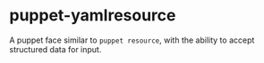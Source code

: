 # puppet-yamlresource
A puppet face similar to `puppet resource`, with the ability to accept structured data for input.
